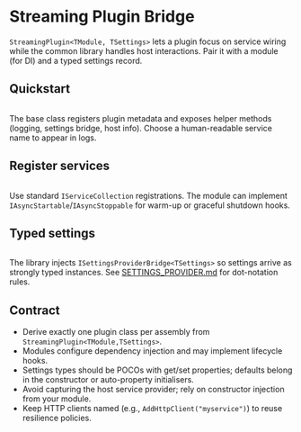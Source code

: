 # Streaming Plugin Bridge

`StreamingPlugin<TModule, TSettings>` lets a plugin focus on service wiring while the common library handles host interactions. Pair it with a module (for DI) and a typed settings record.

## Quickstart

```csharp file=../examples/PluginBridgeSample/MyServicePlugin.cs#bridge-plugin
```

The base class registers plugin metadata and exposes helper methods (logging, settings bridge, host info). Choose a human-readable service name to appear in logs.

## Register services

```csharp file=../examples/PluginBridgeSample/MyServicePlugin.cs#bridge-module
```

Use standard `IServiceCollection` registrations. The module can implement `IAsyncStartable`/`IAsyncStoppable` for warm-up or graceful shutdown hooks.

## Typed settings

```csharp file=../examples/PluginBridgeSample/MyServicePlugin.cs#bridge-settings
```

The library injects `ISettingsProviderBridge<TSettings>` so settings arrive as strongly typed instances. See [SETTINGS_PROVIDER.md](SETTINGS_PROVIDER.md) for dot-notation rules.

## Contract

- Derive exactly one plugin class per assembly from `StreamingPlugin<TModule,TSettings>`.
- Modules configure dependency injection and may implement lifecycle hooks.
- Settings types should be POCOs with get/set properties; defaults belong in the constructor or auto-property initialisers.
- Avoid capturing the host service provider; rely on constructor injection from your module.
- Keep HTTP clients named (e.g., `AddHttpClient("myservice")`) to reuse resilience policies.
